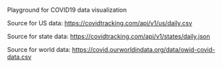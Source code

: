 Playground for COVID19 data visualization

Source for US data: https://covidtracking.com/api/v1/us/daily.csv

Source for state data: https://covidtracking.com/api/v1/states/daily.json

Source for world data: https://covid.ourworldindata.org/data/owid-covid-data.csv
